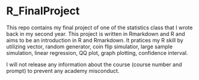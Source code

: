 # R_FinalProject
This repo contains my final project of one of the statistics class that I wrote back in my second year. This project is written in Rmarkdown and R and aims to be an introduction in R and Rmarkdown. It pratices my R skill by utilizing vector, random generator, coin flip simulatior, large sample simulation, linear regression, QQ plot, graph plotting, confidence interval.

I will not release any information about the course (course number and prompt) to prevent any academy misconduct.

